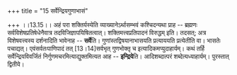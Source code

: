 +++
title = "15 सर्वेन्द्रियगुणाभासं"

+++
।।13.15।। अहं परा शक्तिर्यस्येति व्याख्यानेऽर्थासम्भवं कश्चिदन्यथा प्राह
-- ब्रह्मणः सर्वविशेषप्रतिषेधेनैवात्र तदविजिज्ञापयिषितत्वात्।
शक्तिमत्त्वप्रतिपादनं विरुद्धम् इति। तदसत्; अत्र विशेषवत्त्वस्य
दर्शनादिति भावेनाह -- **सर्वे**ति। गुणांस्तद्विषयानाभासयति प्रत्याययति
प्रत्येतीति वा। भासतेः पचाद्यत्। एवंसर्वतःपाणिपादं तत् \[13।14\]सर्वभृत्
गुणभोक्तृ च इत्यादिकमप्युदाहार्यम्। कथं तर्हि सर्वेन्द्रियविवर्जितं
निर्गुणमचरमित्याद्युक्तमित्यत आह -- **इन्द्रिये**ति। आदिशब्दात्परं
शब्देत्यध्याहार्यम्। पुरस्तात् द्वितीये।
